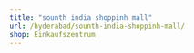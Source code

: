 ```yaml
---
title: "sounth india shoppinh mall"
url: /hyderabad/sounth-india-shoppinh-mall/
shop: Einkaufszentrum
---
```

